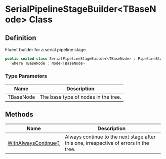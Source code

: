 # SerialPipelineStageBuilder&lt;TBaseNode&gt; Class
## Definition

Fluent builder for a serial pipeline stage.

```c#
public sealed class SerialPipelineStageBuilder<TBaseNode> : PipelineStageBuilder<SerialPipelineStageBuilder<TBaseNode>, SerialPipelineStage<TBaseNode>, TBaseNode, Processor<TBaseNode>, Func<TBaseNode, Boolean>>
   where TBaseNode : Node<TBaseNode>
```

### Type Parameters

| Name | Description |
| ---- | ----------- |
| TBaseNode | The base type of nodes in the tree. |

## Methods

| Name | Description |
| ---- | ----------- |
| [WithAlwaysContinue()](MrKWatkins.Ast.Processing.SerialPipelineStageBuilder-1.WithAlwaysContinue.md) | Always continue to the next stage after this one, irrespective of errors in the tree. |

